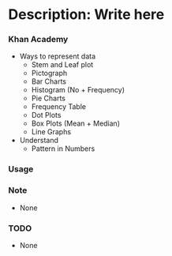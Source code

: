 # Description: Write here

### Khan Academy
- Ways to represent data
    - Stem and Leaf plot
    - Pictograph
    - Bar Charts
    - Histogram (No + Frequency)
    - Pie Charts
    - Frequency Table
    - Dot Plots
    - Box Plots (Mean + Median)
    - Line Graphs
- Understand
    - Pattern in Numbers
 
### Usage


### Note
- None

### TODO
- None